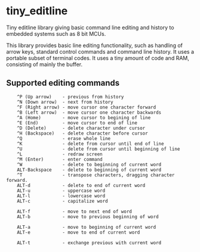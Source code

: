 # tiny_editline
Tiny editline library giving basic command line editing and history to
embedded systems such as 8 bit MCUs.

This library provides basic line editing functionality, such as handling of
arrow keys, standard control commands and command line history. It uses a
portable subset of terminal codes. It uses a tiny amount of code and RAM,
consisting of mainly the buffer.


## Supported editing commands

        ^P (Up arrow)    - previous from history
        ^N (Down arrow)  - next from history
        ^F (Right arrow) - move cursor one character forward
        ^B (Left arrow)  - move cursor one character backwards
        ^A (Home)        - move cursor to begining of line
        ^E (End)         - move cursor to end of line
        ^D (Delete)      - delete character under cursor
        ^H (Backspace)   - delete character before cursor
        ^Q               - erase whole line
        ^K               - delete from cursor until end of line
        ^U               - delete from cursor until beginning of line
        ^L               - redraw screen
        ^M (Enter)       - enter command
        ^W               - delete to beginning of current word
        ALT-Backspace    - delete to beginning of current word
        ^T               - transpose characters, dragging character forward.
        ALT-d            - delete to end of current word
        ALT-u            - uppercase word
        ALT-l            - lowercase word
        ALT-c            - capitalize word

        ALT-f            - move to next end of word
        ALT-b            - move to previous beginning of word

        ALT-a            - move to beginning of current word
        ALT-e            - move to end of current word

        ALT-t            - exchange previous with current word



